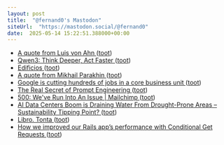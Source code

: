 ```yaml
---
layout: post
title:  "@fernand0's Mastodon"
siteUrl:  "https://mastodon.social/@fernand0"
date:  2025-05-14 15:22:51.388000+00:00
---
```

*  [A quote from Luis von Ahn ](https://simonwillison.net/2025/Apr/28/luis-von-ahn) ([toot](https://mastodon.social/@fernand0/114506869727720483))
*  [Qwen3: Think Deeper, Act Faster ](https://qwenlm.github.io/blog/qwen3) ([toot](https://mastodon.social/@fernand0/114506748784271122))
*  [Edificios ](https://www.flickr.com/photos/fernand0/54479645995) ([toot](https://mastodon.social/@fernand0/114506352779512184))
*  [A quote from Mikhail Parakhin ](https://simonwillison.net/2025/Apr/29/mikhail-parakhin/#atom-everythin) ([toot](https://mastodon.social/@fernand0/114506338875180390))
*  [Google is cutting hundreds of jobs in a core business unit ](https://www.techradar.com/pro/google-is-cutting-hundreds-of-jobs-in-a-core-business-uni) ([toot](https://mastodon.social/@fernand0/114506189678640671))
*  [The Real Secret of Prompt Engineering ](https://codemanship.wordpress.com/2025/05/09/the-real-secret-of-prompt-engineering) ([toot](https://mastodon.social/@fernand0/114505923944692130))
*  [500: We've Run Into An Issue \| Mailchimp ](https://mailchi.mp/civio/circulico-de-la-transparenci) ([toot](https://mastodon.social/@fernand0/114505633816329677))
*  [AI Data Centers Boom is Draining Water From Drought-Prone Areas – Sustainability Tipping Point?   ](https://www.techrepublic.com/article/news-ai-data-centers-drought/) ([toot](https://mastodon.social/@fernand0/114505554546401931))
*  [Libro. Tonta ](https://fotografiasenmovimiento.wordpress.com/2025/05/13/libro-tonta) ([toot](https://mastodon.social/@fernand0/114505484074186807))
*  [How we improved our Rails app’s performance with Conditional Get Requests ](https://medium.com/@gavinmorrice/how-we-improved-our-rails-apps-performance-with-conditional-get-requests-35a7a472a0b) ([toot](https://mastodon.social/@fernand0/114505255672694292))
